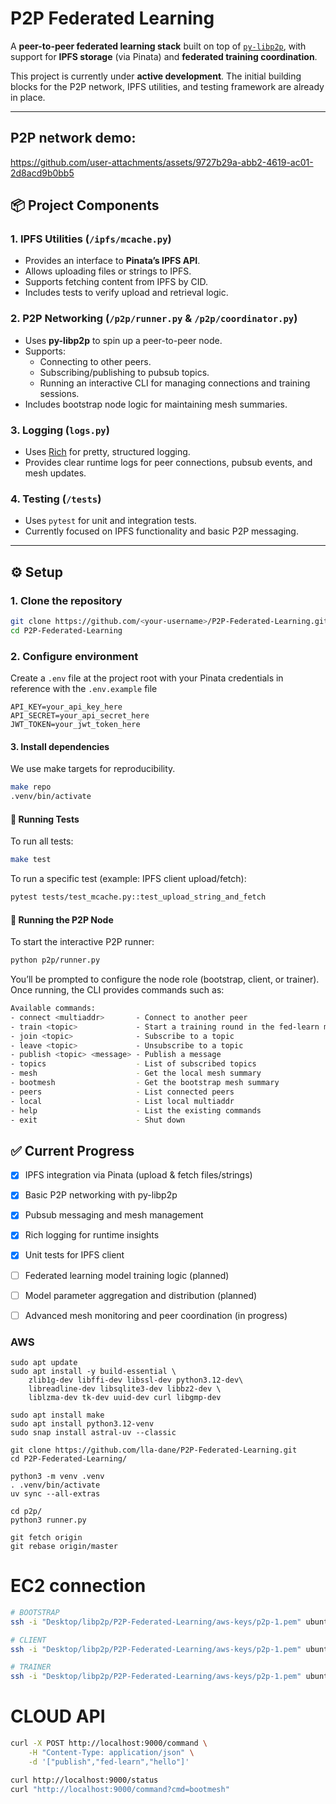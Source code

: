 # P2P Federated Learning

A **peer-to-peer federated learning stack** built on top of [`py-libp2p`](https://github.com/libp2p/py-libp2p), with support for **IPFS storage** (via Pinata) and **federated training coordination**.

This project is currently under **active development**. The initial building blocks for the P2P network, IPFS utilities, and testing framework are already in place.

---

## P2P network demo:

https://github.com/user-attachments/assets/9727b29a-abb2-4619-ac01-2d8acd9b0bb5

## 📦 Project Components

### 1. **IPFS Utilities (`/ipfs/mcache.py`)**
- Provides an interface to **Pinata’s IPFS API**.
- Allows uploading files or strings to IPFS.
- Supports fetching content from IPFS by CID.
- Includes tests to verify upload and retrieval logic.

### 2. **P2P Networking (`/p2p/runner.py` & `/p2p/coordinator.py`)**
- Uses **py-libp2p** to spin up a peer-to-peer node.
- Supports:
  - Connecting to other peers.
  - Subscribing/publishing to pubsub topics.
  - Running an interactive CLI for managing connections and training sessions.
- Includes bootstrap node logic for maintaining mesh summaries.

### 3. **Logging (`logs.py`)**
- Uses [Rich](https://github.com/Textualize/rich) for pretty, structured logging.
- Provides clear runtime logs for peer connections, pubsub events, and mesh updates.

### 4. **Testing (`/tests`)**
- Uses `pytest` for unit and integration tests.
- Currently focused on IPFS functionality and basic P2P messaging.

---

## ⚙️ Setup

### 1. Clone the repository
```bash
git clone https://github.com/<your-username>/P2P-Federated-Learning.git
cd P2P-Federated-Learning
```

### 2. Configure environment

Create a `.env` file at the project root with your Pinata credentials in reference with
the `.env.example` file

```
API_KEY=your_api_key_here
API_SECRET=your_api_secret_here
JWT_TOKEN=your_jwt_token_here
```
#### 3. Install dependencies
We use make targets for reproducibility.


```bash
make repo 
.venv/bin/activate
```

#### 🧪 Running Tests

To run all tests:
```bash
make test
```
To run a specific test (example: IPFS client upload/fetch):
```bash
pytest tests/test_mcache.py::test_upload_string_and_fetch 
```
#### 🚀 Running the P2P Node

To start the interactive P2P runner:
```bash
python p2p/runner.py
```
You’ll be prompted to configure the node role (bootstrap, client, or trainer).
Once running, the CLI provides commands such as:

```bash
Available commands:
- connect <multiaddr>       - Connect to another peer
- train <topic>             - Start a training round in the fed-learn mesh
- join <topic>              - Subscribe to a topic
- leave <topic>             - Unsubscribe to a topic
- publish <topic> <message> - Publish a message
- topics                    - List of subscribed topics
- mesh                      - Get the local mesh summary
- bootmesh                  - Get the bootstrap mesh summary
- peers                     - List connected peers
- local                     - List local multiaddr
- help                      - List the existing commands
- exit                      - Shut down
```
## ✅ Current Progress

- [x] IPFS integration via Pinata (upload & fetch files/strings)
- [x] Basic P2P networking with py-libp2p
- [x] Pubsub messaging and mesh management
- [x] Rich logging for runtime insights
- [x] Unit tests for IPFS client
- [ ] Federated learning model training logic (planned)
- [ ] Model parameter aggregation and distribution (planned)
- [ ] Advanced mesh monitoring and peer coordination (in progress)


### AWS

```
sudo apt update
sudo apt install -y build-essential \
    zlib1g-dev libffi-dev libssl-dev python3.12-dev\
    libreadline-dev libsqlite3-dev libbz2-dev \
    liblzma-dev tk-dev uuid-dev curl libgmp-dev

sudo apt install make
sudo apt install python3.12-venv
sudo snap install astral-uv --classic

git clone https://github.com/lla-dane/P2P-Federated-Learning.git
cd P2P-Federated-Learning/

python3 -m venv .venv
. .venv/bin/activate
uv sync --all-extras

cd p2p/
python3 runner.py

git fetch origin
git rebase origin/master
```

# EC2 connection

```bash
# BOOTSTRAP
ssh -i "Desktop/libp2p/P2P-Federated-Learning/aws-keys/p2p-1.pem" ubuntu@ec2-43-205-145-166.ap-south-1.compute.amazonaws.com

# CLIENT
ssh -i "Desktop/libp2p/P2P-Federated-Learning/aws-keys/p2p-1.pem" ubuntu@ec2-65-0-74-7.ap-south-1.compute.amazonaws.com

# TRAINER
ssh -i "Desktop/libp2p/P2P-Federated-Learning/aws-keys/p2p-1.pem" ubuntu@ec2-13-201-70-151.ap-south-1.compute.amazonaws.com
```

# CLOUD API

```bash
curl -X POST http://localhost:9000/command \
    -H "Content-Type: application/json" \
    -d '["publish","fed-learn","hello"]'

curl http://localhost:9000/status
curl "http://localhost:9000/command?cmd=bootmesh"

```